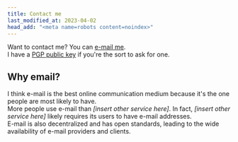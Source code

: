 ```yaml
---
title: Contact me
last_modified_at: 2023-04-02
head_add: "<meta name=robots content=noindex>"
---
```

Want to contact me? You can [e-mail me](mailto:viatrix-2@purelymail.com).  
I have a [PGP public key](/public-key.asc) if you're the sort to ask for one.

## Why email?
I think e-mail is the best online communication medium because it's the one people are most likely to have.  
More people use e-mail than <i>[insert other service here]</i>. In fact, <i>[insert other service here]</i> likely requires its users to have e-mail addresses.  
E-mail is also decentralized and has open standards, leading to the wide availability of e-mail providers and clients.
